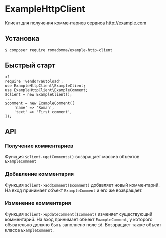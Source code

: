 # ExampleHttpClient

Клиент для получения комментариев сервиса http://example.com

## Установка

`$ composer require romadomma/example-http-client`

## Быстрый старт

```
<? 
require 'vendor/autoload';
use ExampleHttpClient\ExampleClient;
use ExampleHttpClient\ExampleComment;
$client = new ExampleClient();
...
$comment = new ExampleComment([
    'name' => 'Roman', 
    'text' => 'First comment', 
]);
```

## API

### Получение комментариев

Функция `$client->getComments()` возвращает массив объектов `ExampleComment`

### Добавление комментария

Функция `$client->addComment($comment)` добавляет новый комментарий. На вход принимает объект `ExampleComment` и его же возвращает.

### Изменение комментария

Функция `$client->updateComment($comment)` изменяет существующий комментарий. На вход принимает объект `ExampleComment`, у которого обязательно должно быть заполнено поле `id`. Возвращает также объект класса `ExampleComment`.
